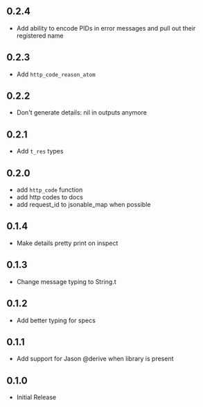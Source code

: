 ## 0.2.4
- Add ability to encode PIDs in error messages and pull out their registered name

## 0.2.3
- Add `http_code_reason_atom`

## 0.2.2
- Don't generate details: nil in outputs anymore

## 0.2.1
- Add `t_res` types

## 0.2.0

- add `http_code` function
- add http codes to docs
- add request_id to jsonable_map when possible

## 0.1.4
- Make details pretty print on inspect

## 0.1.3
- Change message typing to String.t

## 0.1.2
- Add better typing for specs

## 0.1.1
- Add support for Jason @derive when library is present

## 0.1.0
- Initial Release

